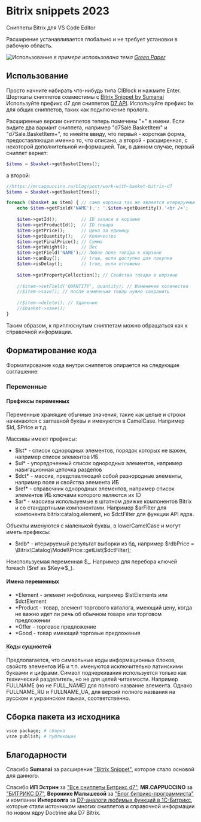# Bitrix snippets 2023

Сниппеты Bitrix для VS Code Editor

Расширение устанавливается глобально и не требует установки в рабочую область.

![Использование](images/sample.gif)
*в примере использована тема [Green Paper](https://marketplace.visualstudio.com/items?itemName=Suntechnic.green-papper)*

## Использование

Просто начните набирать что-нибудь типа CIBlock и нажмите Enter.
Шорткаты сниппетов совместимы с [Bitrix Snippet by Sumanai](https://marketplace.visualstudio.com/items?itemName=sumanai.bitrix-snippet)
Используйте префикс d7 для сниппетов [D7 API](https://dev.1c-bitrix.ru/api_d7/).
Используйте префикс bx для общих сниппетов, таких как подключение пролога.

Расширенные версии сниппетов теперь помечены "+" в имени. Если видите два вариант сниппета, например "d7Sale.BasketItem" и "d7Sale.BasketItem+", то имейте ввиду, что первый - короткая форма, предоставляющая именно то, что описано, а второй - расширенная, с некоторой дополнительной информацией. Так, в данном случае, первый сниппет вернет:
```php
$items = $basket->getBasketItems();
```
а второй:
```php
//https://mrcappuccino.ru/blog/post/work-with-basket-bitrix-d7
$items = $basket->getBasketItems();

foreach ($basket as item) { // сама корзина так же является итерируемым объектом
    echo $item->getField('NAME').': '.$item->getQuantity().'<br />';
    
    $item->getId();         // ID записи в корзине
    $item->getProductId();  // ID товара
    $item->getPrice();      // Цена за единицу
    $item->getQuantity();   // Количество
    $item->getFinalPrice(); // Сумма
    $item->getWeight();     // Вес
    $item->getField('NAME');// Любое поле товара в корзине
    $item->canBuy();        // true, если доступно для покупки
    $item->isDelay();       // true, если отложено
    
    $item->getPropertyCollection(); // Свойства товара в корзине
    
    //$item->setField('QUANTITY', quantity); // Изменение количества
    //$item->save(); // после изменения товар нужно сохранить
    
    //$item->delete(); // Удаление
    //$basket->save();
}
```
Таким образом, к приплюснутым сниппетам можно обращаться как к справочной информации.

## Форматирование кода

Форматирование кода внутри сниппетов опирается на следующие соглашение:

### Переменные

#### Префиксы переменных

Переменные хранящие обычные значения, такие как целые и строки начинаются с заглавной буквы и именуются в CamelCase. Например $Id, $Price и т.д.

Массивы имеют префиксы:  
- $lst* - список однородных элементов, порядок которых не важен, например список элементов ИБ
- $ul* - упорядоченный список однородных элементов, например навигационная цепочка разделов
- $dct* - массив, представляющий собой разнородные элементы, например поля и свойства элемента ИБ
- $ref* - справочник однородных элементов, например список элементов ИБ ключами которого являются их ID
- $ar* - массивы используемые в штатном движке компонентов Bitrix и со стандартными компонентами. Например $arFilter для компонента bitrix:catalog.element, но $dctFilter для функции API ядра.

Объекты именуются с маленькой буквы, в lowerCamelCase и могут иметь префексы:
- $rdb* - итерируемый результат выборки из бд, например $rdbPrice = \Bitrix\Catalog\Model\Price::getList($dctFilter);

Неиспользуемая переменная \$\_. 
Например для перебора ключей foreach (\$ref as \$Key=>\$\_).

#### Имена переменных

- *Element - элемент инфоблока, например $lstElements или $dctElement
- *Product - товар, элемент торгового каталога, имеющий цену, когда не важно идет ли речь об обычном товаре или торговом предложении
- *Offer - торговое предложение
- *Good - товар имеющий торговые предложения

#### Коды сущностей

Предполагается, что символьные коды информационных блоков, свойств элементов ИБ и т.п. именуются исключительно латинскими буквами и цифрами. Символ подчеркивания используется только как технический разделитель, но не для целей читаемости. Например FULLNAME (но не FULL_NAME) для полного название элемента. Однако FULLNAME_RU и FULLNAME_UA, для версий полного названия на русском и украинском языках, соответственно.

## Сборка пакета из исходника

```sh
vsce package; # сборка
vsce publish; # публикация
```

## Благодарности

Спасибо **Sumanai** за расширение ["Bitrix Snippet"](https://marketplace.visualstudio.com/items?itemName=sumanai.bitrix-snippet), которое стало основой для данного.

Спасибо **ИП Эстрин** за ["Все сниппеты Битрикс d7"](https://estrin.pw/bitrix-d7-snippets/), **MR.CAPPUCCINO** за ["БИТРИКС D7"](https://mrcappuccino.ru/blog/category/bitrix-d7), **Веронике Малышевой** за ["Блог битрикс-программиста"](https://nikaverro.ru/blog/bitrix/) и компании **Интерволга** за [D7-аналоги любимых функций в 1С-Битрикс](https://www.intervolga.ru/blog/projects/d7-analogi-lyubimykh-funktsiy-v-1s-bitriks/), которые стали источником многих сниппетов и справочной информации по новом ядру Doctrine aka D7 Bitrix.
